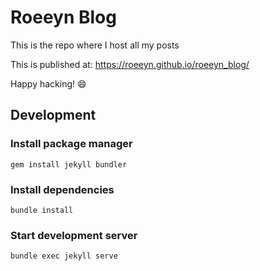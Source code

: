 # Roeeyn Blog

This is the repo where I host all my posts

This is published at: https://roeeyn.github.io/roeeyn_blog/

Happy hacking! :smile:

## Development

### Install package manager

```shell
gem install jekyll bundler
```

### Install dependencies

```shell
bundle install
```

### Start development server

```shell
bundle exec jekyll serve
```
